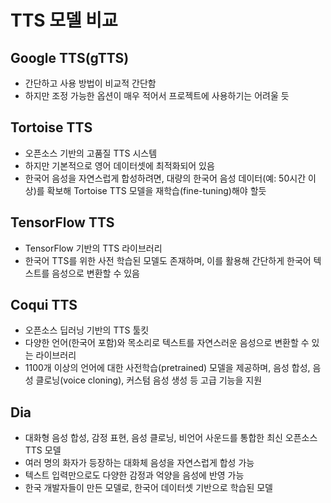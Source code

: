# TTS 모델 비교
## Google TTS(gTTS)
- 간단하고 사용 방법이 비교적 간단함
- 하지만 조정 가능한 옵션이 매우 적어서 프로젝트에 사용하기는 어려울 듯
## Tortoise TTS
- 오픈소스 기반의 고품질 TTS 시스템
- 하지만 기본적으로 영어 데이터셋에 최적화되어 있음
- 한국어 음성을 자연스럽게 합성하려면, 대량의 한국어 음성 데이터(예: 50시간 이상)를 확보해 Tortoise TTS 모델을 재학습(fine-tuning)해야 할듯
## TensorFlow TTS
- TensorFlow 기반의 TTS 라이브러리
- 한국어 TTS를 위한 사전 학습된 모델도 존재하며, 이를 활용해 간단하게 한국어 텍스트를 음성으로 변환할 수 있음
## Coqui TTS
- 오픈소스 딥러닝 기반의 TTS 툴킷
- 다양한 언어(한국어 포함)와 목소리로 텍스트를 자연스러운 음성으로 변환할 수 있는 라이브러리
- 1100개 이상의 언어에 대한 사전학습(pretrained) 모델을 제공하며, 음성 합성, 음성 클로닝(voice cloning), 커스텀 음성 생성 등 고급 기능을 지원
## Dia
- 대화형 음성 합성, 감정 표현, 음성 클로닝, 비언어 사운드를 통합한 최신 오픈소스 TTS 모델
- 여러 명의 화자가 등장하는 대화체 음성을 자연스럽게 합성 가능
- 텍스트 입력만으로도 다양한 감정과 억양을 음성에 반영 가능
- 한국 개발자들이 만든 모델로, 한국어 데이터셋 기반으로 학습된 모델
